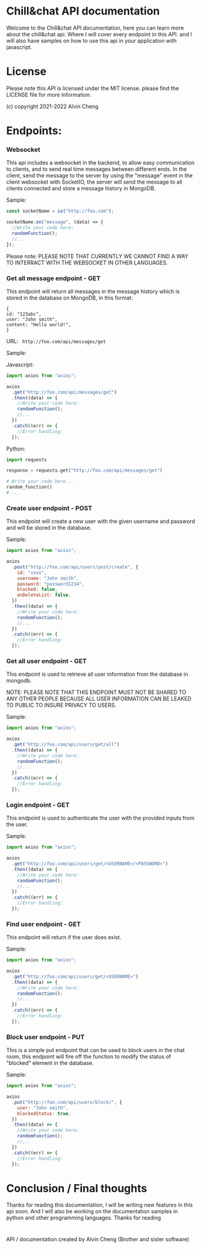 # Chill&chat API documentation

Welcome to the Chill&chat API documentation, here you can learn more about the chill&chat api. Where I will cover every endpoint in this API. and I will also have samples on how to use this api in your application with javascript.
# License

Please note this API is licensed under the MIT license. please find the LICENSE file for more information.

(c) copyright 2021-2022 Alvin Cheng
# Endpoints:

### Websocket

This api includes a websocket in the backend, to allow easy communication to clients, and to send real time messages between different ends. In the client, send the message to the server by using the "message" event in the client websocket with SocketIO, the server will send the message to all clients connected and store a message history in MongoDB.

Sample:

```js
const socketName = io("http://foo.com");

socketName.on("message", (data) => {
  //Write your code here:
  randomFunction();
  //...
});
```

Please note: PLEASE NOTE THAT CURRENTLY WE CANNOT FIND A WAY TO INTERRACT WITH THE WEBSOCKET IN OTHER LANGUAGES.

### Get all message endpoint - GET

This endpoint will return all messages in the message history which is stored in the database on MongoDB, in this format:
```
{
id: "123abc",
user: "John smith",
content: "Hello world!",
}
```

URL:
``` http://foo.com/api/messages/get```

Sample:

Javascript:
```js
import axios from "axios";

axios
  .get("http://foo.com/api/messages/get")
  .then((data) => {
    //Write your code here:
    randomFunction();
    //...
  })
  .catch((err) => {
    //Error handling:
  });
```

Python:
```py
import requests

response = requests.get("http://foo.com/api/messages/get")

# Write your code here...
random_function()
# ...
```

### Create user endpoint - POST

This endpoint will create a new user with the given username and password and will be stored in the database.

Sample:

```js
import axios from "axios";

axios
  .post("http://foo.com/api/users/post/create", {
    id: "xxxx",
    username: "John smith",
    password: "password1234",
    blocked: false,
    onDeleteList: false,
  })
  .then((data) => {
    //Write your code here:
    randomFunction();
    //...
  })
  .catch((err) => {
    //Error handling:
  });
```

### Get all user endpoint - GET

This endpoint is used to retrieve all user information from the database in mongodb.

NOTE: PLEASE NOTE THAT THIS ENDPOINT MUST NOT BE SHARED TO ANY OTHER PEOPLE BECAUSE ALL USER INFORMATION CAN BE LEAKED TO PUBLIC TO INSURE PRIVACY TO USERS.

Sample:

```js
import axios from "axios";

axios
  .get("http://foo.com/api/users/get/all")
  .then((data) => {
    //Write your code here:
    randomFunction();
    //...
  })
  .catch((err) => {
    //Error handling:
  });
```

### Login endpoint - GET

This endpoint is used to authenticate the user with the provided inputs from the user.

Sample:

```js
import axios from "axios";

axios
  .get("http://foo.com/api/users/get/<USERNAME>/<PASSWORD>")
  .then((data) => {
    //Write your code here:
    randomFunction();
    //...
  })
  .catch((err) => {
    //Error handling:
  });
```

### Find user endpoint - GET

This endpoint will return if the user does exist.

Sample:

```js
import axios from "axios";

axios
  .get("http://foo.com/api/users/get/<USERNAME>")
  .then((data) => {
    //Write your code here:
    randomFunction();
    //...
  })
  .catch((err) => {
    //Error handling:
  });
```

### Block user endpoint - PUT

This is a simple put endpoint that can be used to block users in the chat room, this endpoint will fire off the function to modify the status of "blocked" element in the database.

Sample:

```js
import axios from "axios";

axios
  .put("http://foo.com/api/users/block/", {
    user: "John smith",
    blockedStatus: true,
  })
  .then((data) => {
    //Write your code here:
    randomFunction();
    //...
  })
  .catch((err) => {
    //Error handling:
  });
```

# Conclusion / Final thoughts

Thanks for reading this documentation, I will be writing new features in this api soon. And I will also be working on the documentation samples in python and other programming languages. Thanks for reading

#

API / documentation created by Alvin Cheng (Brother and sister software)
